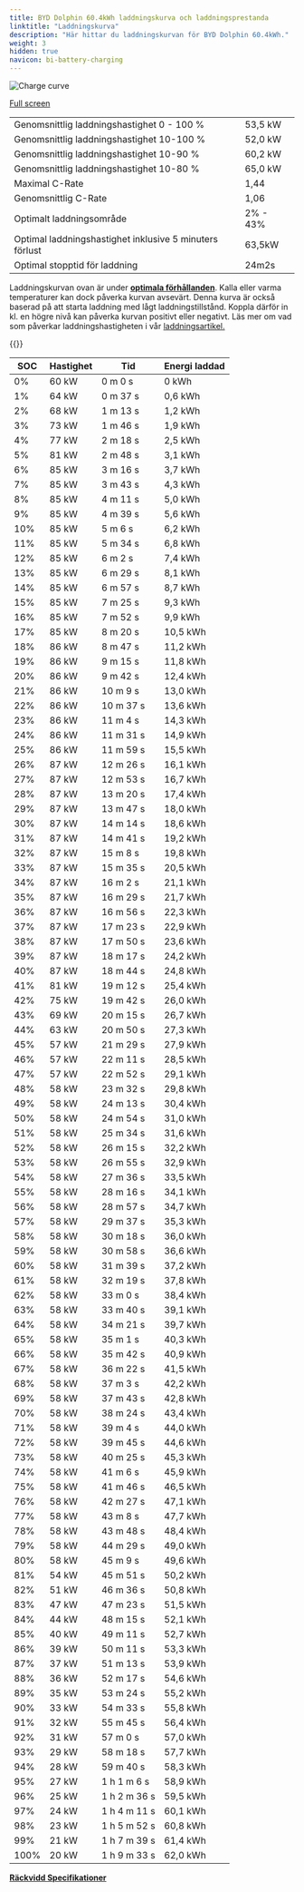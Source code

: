 ```yaml
---
title: BYD Dolphin 60.4kWh laddningskurva och laddningsprestanda
linktitle: "Laddningskurva"
description: "Här hittar du laddningskurvan för BYD Dolphin 60.4kWh."
weight: 3
hidden: true
navicon: bi-battery-charging
---
```

<!-- markdownlint-disable MD033 -->
<img src="/images/models/byd/dolphin/dolphin_60.4kwh/chargingcurve.svg" alt="Charge curve" class="img-fluid">

[Full screen](/images/models/byd/dolphin/dolphin_60.4kwh/chargingcurve.svg)


<table class="table table-striped border">
<tbody>
<tr>
<td>Genomsnittlig laddningshastighet 0 - 100 %</td><td>53,5 kW</td>
</tr>
<tr>
<td>Genomsnittlig laddningshastighet 10-100 %</td><td>52,0 kW</td>
</tr>
<tr>
<td>Genomsnittlig laddningshastighet 10-90 %</td><td>60,2 kW</td>
</tr>
<tr>
<td>Genomsnittlig laddningshastighet 10-80 %</td><td>65,0 kW</td>
</tr>
<tr>
<td>Maximal C-Rate</td><td>1,44</td>
</tr>
<tr>
<td>Genomsnittlig C-Rate</td><td>1,06</td>
</tr>
<tr>
<td>Optimalt laddningsområde</td><td>2% - 43%</td>
</tr>
<tr>
<td>Optimal laddningshastighet inklusive 5 minuters förlust</td><td>63,5kW</td>
</tr>
<tr>
<td>Optimal stopptid för laddning</td><td>24m2s</td>
</tr>
</tbody>
</table>


Laddningskurvan ovan är under **[optimala förhållanden](../../../../../technology/battery/charging/#temperatur)**. Kalla eller varma temperaturer kan dock påverka kurvan avsevärt. Denna kurva är också baserad på att starta laddning med lågt laddningstillstånd. Koppla därför in kl. en högre nivå kan påverka kurvan positivt eller negativt. Läs mer om vad som påverkar laddningshastigheten i vår [laddningsartikel.](../../../../../technology/battery/charging/)


{{<evkxdisplayaddarticle />}}
<table class="table table-striped border">
<thead>
<tr><th>SOC</th><th>Hastighet</th><th>Tid</th><th>Energi laddad</th></tr>
</thead>
<tbody>
<tr>
<td>0%</td><td>60 kW</td><td> 0 m 0 s </td><td>0 kWh </td>
</tr>
<tr>
<td>1%</td><td>64 kW</td><td> 0 m 37 s </td><td>0,6 kWh </td>
</tr>
<tr>
<td>2%</td><td>68 kW</td><td> 1 m 13 s </td><td>1,2 kWh </td>
</tr>
<tr>
<td>3%</td><td>73 kW</td><td> 1 m 46 s </td><td>1,9 kWh </td>
</tr>
<tr>
<td>4%</td><td>77 kW</td><td> 2 m 18 s </td><td>2,5 kWh </td>
</tr>
<tr>
<td>5%</td><td>81 kW</td><td> 2 m 48 s </td><td>3,1 kWh </td>
</tr>
<tr>
<td>6%</td><td>85 kW</td><td> 3 m 16 s </td><td>3,7 kWh </td>
</tr>
<tr>
<td>7%</td><td>85 kW</td><td> 3 m 43 s </td><td>4,3 kWh </td>
</tr>
<tr>
<td>8%</td><td>85 kW</td><td> 4 m 11 s </td><td>5,0 kWh </td>
</tr>
<tr>
<td>9%</td><td>85 kW</td><td> 4 m 39 s </td><td>5,6 kWh </td>
</tr>
<tr>
<td>10%</td><td>85 kW</td><td> 5 m 6 s </td><td>6,2 kWh </td>
</tr>
<tr>
<td>11%</td><td>85 kW</td><td> 5 m 34 s </td><td>6,8 kWh </td>
</tr>
<tr>
<td>12%</td><td>85 kW</td><td> 6 m 2 s </td><td>7,4 kWh </td>
</tr>
<tr>
<td>13%</td><td>85 kW</td><td> 6 m 29 s </td><td>8,1 kWh </td>
</tr>
<tr>
<td>14%</td><td>85 kW</td><td> 6 m 57 s </td><td>8,7 kWh </td>
</tr>
<tr>
<td>15%</td><td>85 kW</td><td> 7 m 25 s </td><td>9,3 kWh </td>
</tr>
<tr>
<td>16%</td><td>85 kW</td><td> 7 m 52 s </td><td>9,9 kWh </td>
</tr>
<tr>
<td>17%</td><td>85 kW</td><td> 8 m 20 s </td><td>10,5 kWh </td>
</tr>
<tr>
<td>18%</td><td>86 kW</td><td> 8 m 47 s </td><td>11,2 kWh </td>
</tr>
<tr>
<td>19%</td><td>86 kW</td><td> 9 m 15 s </td><td>11,8 kWh </td>
</tr>
<tr>
<td>20%</td><td>86 kW</td><td> 9 m 42 s </td><td>12,4 kWh </td>
</tr>
<tr>
<td>21%</td><td>86 kW</td><td> 10 m 9 s </td><td>13,0 kWh </td>
</tr>
<tr>
<td>22%</td><td>86 kW</td><td> 10 m 37 s </td><td>13,6 kWh </td>
</tr>
<tr>
<td>23%</td><td>86 kW</td><td> 11 m 4 s </td><td>14,3 kWh </td>
</tr>
<tr>
<td>24%</td><td>86 kW</td><td> 11 m 31 s </td><td>14,9 kWh </td>
</tr>
<tr>
<td>25%</td><td>86 kW</td><td> 11 m 59 s </td><td>15,5 kWh </td>
</tr>
<tr>
<td>26%</td><td>87 kW</td><td> 12 m 26 s </td><td>16,1 kWh </td>
</tr>
<tr>
<td>27%</td><td>87 kW</td><td> 12 m 53 s </td><td>16,7 kWh </td>
</tr>
<tr>
<td>28%</td><td>87 kW</td><td> 13 m 20 s </td><td>17,4 kWh </td>
</tr>
<tr>
<td>29%</td><td>87 kW</td><td> 13 m 47 s </td><td>18,0 kWh </td>
</tr>
<tr>
<td>30%</td><td>87 kW</td><td> 14 m 14 s </td><td>18,6 kWh </td>
</tr>
<tr>
<td>31%</td><td>87 kW</td><td> 14 m 41 s </td><td>19,2 kWh </td>
</tr>
<tr>
<td>32%</td><td>87 kW</td><td> 15 m 8 s </td><td>19,8 kWh </td>
</tr>
<tr>
<td>33%</td><td>87 kW</td><td> 15 m 35 s </td><td>20,5 kWh </td>
</tr>
<tr>
<td>34%</td><td>87 kW</td><td> 16 m 2 s </td><td>21,1 kWh </td>
</tr>
<tr>
<td>35%</td><td>87 kW</td><td> 16 m 29 s </td><td>21,7 kWh </td>
</tr>
<tr>
<td>36%</td><td>87 kW</td><td> 16 m 56 s </td><td>22,3 kWh </td>
</tr>
<tr>
<td>37%</td><td>87 kW</td><td> 17 m 23 s </td><td>22,9 kWh </td>
</tr>
<tr>
<td>38%</td><td>87 kW</td><td> 17 m 50 s </td><td>23,6 kWh </td>
</tr>
<tr>
<td>39%</td><td>87 kW</td><td> 18 m 17 s </td><td>24,2 kWh </td>
</tr>
<tr>
<td>40%</td><td>87 kW</td><td> 18 m 44 s </td><td>24,8 kWh </td>
</tr>
<tr>
<td>41%</td><td>81 kW</td><td> 19 m 12 s </td><td>25,4 kWh </td>
</tr>
<tr>
<td>42%</td><td>75 kW</td><td> 19 m 42 s </td><td>26,0 kWh </td>
</tr>
<tr>
<td>43%</td><td>69 kW</td><td> 20 m 15 s </td><td>26,7 kWh </td>
</tr>
<tr>
<td>44%</td><td>63 kW</td><td> 20 m 50 s </td><td>27,3 kWh </td>
</tr>
<tr>
<td>45%</td><td>57 kW</td><td> 21 m 29 s </td><td>27,9 kWh </td>
</tr>
<tr>
<td>46%</td><td>57 kW</td><td> 22 m 11 s </td><td>28,5 kWh </td>
</tr>
<tr>
<td>47%</td><td>57 kW</td><td> 22 m 52 s </td><td>29,1 kWh </td>
</tr>
<tr>
<td>48%</td><td>58 kW</td><td> 23 m 32 s </td><td>29,8 kWh </td>
</tr>
<tr>
<td>49%</td><td>58 kW</td><td> 24 m 13 s </td><td>30,4 kWh </td>
</tr>
<tr>
<td>50%</td><td>58 kW</td><td> 24 m 54 s </td><td>31,0 kWh </td>
</tr>
<tr>
<td>51%</td><td>58 kW</td><td> 25 m 34 s </td><td>31,6 kWh </td>
</tr>
<tr>
<td>52%</td><td>58 kW</td><td> 26 m 15 s </td><td>32,2 kWh </td>
</tr>
<tr>
<td>53%</td><td>58 kW</td><td> 26 m 55 s </td><td>32,9 kWh </td>
</tr>
<tr>
<td>54%</td><td>58 kW</td><td> 27 m 36 s </td><td>33,5 kWh </td>
</tr>
<tr>
<td>55%</td><td>58 kW</td><td> 28 m 16 s </td><td>34,1 kWh </td>
</tr>
<tr>
<td>56%</td><td>58 kW</td><td> 28 m 57 s </td><td>34,7 kWh </td>
</tr>
<tr>
<td>57%</td><td>58 kW</td><td> 29 m 37 s </td><td>35,3 kWh </td>
</tr>
<tr>
<td>58%</td><td>58 kW</td><td> 30 m 18 s </td><td>36,0 kWh </td>
</tr>
<tr>
<td>59%</td><td>58 kW</td><td> 30 m 58 s </td><td>36,6 kWh </td>
</tr>
<tr>
<td>60%</td><td>58 kW</td><td> 31 m 39 s </td><td>37,2 kWh </td>
</tr>
<tr>
<td>61%</td><td>58 kW</td><td> 32 m 19 s </td><td>37,8 kWh </td>
</tr>
<tr>
<td>62%</td><td>58 kW</td><td> 33 m 0 s </td><td>38,4 kWh </td>
</tr>
<tr>
<td>63%</td><td>58 kW</td><td> 33 m 40 s </td><td>39,1 kWh </td>
</tr>
<tr>
<td>64%</td><td>58 kW</td><td> 34 m 21 s </td><td>39,7 kWh </td>
</tr>
<tr>
<td>65%</td><td>58 kW</td><td> 35 m 1 s </td><td>40,3 kWh </td>
</tr>
<tr>
<td>66%</td><td>58 kW</td><td> 35 m 42 s </td><td>40,9 kWh </td>
</tr>
<tr>
<td>67%</td><td>58 kW</td><td> 36 m 22 s </td><td>41,5 kWh </td>
</tr>
<tr>
<td>68%</td><td>58 kW</td><td> 37 m 3 s </td><td>42,2 kWh </td>
</tr>
<tr>
<td>69%</td><td>58 kW</td><td> 37 m 43 s </td><td>42,8 kWh </td>
</tr>
<tr>
<td>70%</td><td>58 kW</td><td> 38 m 24 s </td><td>43,4 kWh </td>
</tr>
<tr>
<td>71%</td><td>58 kW</td><td> 39 m 4 s </td><td>44,0 kWh </td>
</tr>
<tr>
<td>72%</td><td>58 kW</td><td> 39 m 45 s </td><td>44,6 kWh </td>
</tr>
<tr>
<td>73%</td><td>58 kW</td><td> 40 m 25 s </td><td>45,3 kWh </td>
</tr>
<tr>
<td>74%</td><td>58 kW</td><td> 41 m 6 s </td><td>45,9 kWh </td>
</tr>
<tr>
<td>75%</td><td>58 kW</td><td> 41 m 46 s </td><td>46,5 kWh </td>
</tr>
<tr>
<td>76%</td><td>58 kW</td><td> 42 m 27 s </td><td>47,1 kWh </td>
</tr>
<tr>
<td>77%</td><td>58 kW</td><td> 43 m 8 s </td><td>47,7 kWh </td>
</tr>
<tr>
<td>78%</td><td>58 kW</td><td> 43 m 48 s </td><td>48,4 kWh </td>
</tr>
<tr>
<td>79%</td><td>58 kW</td><td> 44 m 29 s </td><td>49,0 kWh </td>
</tr>
<tr>
<td>80%</td><td>58 kW</td><td> 45 m 9 s </td><td>49,6 kWh </td>
</tr>
<tr>
<td>81%</td><td>54 kW</td><td> 45 m 51 s </td><td>50,2 kWh </td>
</tr>
<tr>
<td>82%</td><td>51 kW</td><td> 46 m 36 s </td><td>50,8 kWh </td>
</tr>
<tr>
<td>83%</td><td>47 kW</td><td> 47 m 23 s </td><td>51,5 kWh </td>
</tr>
<tr>
<td>84%</td><td>44 kW</td><td> 48 m 15 s </td><td>52,1 kWh </td>
</tr>
<tr>
<td>85%</td><td>40 kW</td><td> 49 m 11 s </td><td>52,7 kWh </td>
</tr>
<tr>
<td>86%</td><td>39 kW</td><td> 50 m 11 s </td><td>53,3 kWh </td>
</tr>
<tr>
<td>87%</td><td>37 kW</td><td> 51 m 13 s </td><td>53,9 kWh </td>
</tr>
<tr>
<td>88%</td><td>36 kW</td><td> 52 m 17 s </td><td>54,6 kWh </td>
</tr>
<tr>
<td>89%</td><td>35 kW</td><td> 53 m 24 s </td><td>55,2 kWh </td>
</tr>
<tr>
<td>90%</td><td>33 kW</td><td> 54 m 33 s </td><td>55,8 kWh </td>
</tr>
<tr>
<td>91%</td><td>32 kW</td><td> 55 m 45 s </td><td>56,4 kWh </td>
</tr>
<tr>
<td>92%</td><td>31 kW</td><td> 57 m 0 s </td><td>57,0 kWh </td>
</tr>
<tr>
<td>93%</td><td>29 kW</td><td> 58 m 18 s </td><td>57,7 kWh </td>
</tr>
<tr>
<td>94%</td><td>28 kW</td><td> 59 m 40 s </td><td>58,3 kWh </td>
</tr>
<tr>
<td>95%</td><td>27 kW</td><td>1 h 1 m 6 s </td><td>58,9 kWh </td>
</tr>
<tr>
<td>96%</td><td>25 kW</td><td>1 h 2 m 36 s </td><td>59,5 kWh </td>
</tr>
<tr>
<td>97%</td><td>24 kW</td><td>1 h 4 m 11 s </td><td>60,1 kWh </td>
</tr>
<tr>
<td>98%</td><td>23 kW</td><td>1 h 5 m 52 s </td><td>60,8 kWh </td>
</tr>
<tr>
<td>99%</td><td>21 kW</td><td>1 h 7 m 39 s </td><td>61,4 kWh </td>
</tr>
<tr>
<td>100%</td><td>20 kW</td><td>1 h 9 m 33 s </td><td>62,0 kWh </td>
</tr>
</tbody>
</table>

<div class="mt-3 mb-3">
<a href="../rangeandconsumption/" class="text-decoration-none text-black">
<strong><i class="bi-arrow-left"></i> Räckvidd </strong>
</a>
<a href="../specifications/" class="text-decoration-none text-black float-end">
<strong>Specifikationer <i class="bi-arrow-right"></i></strong>
</a>
</div>
